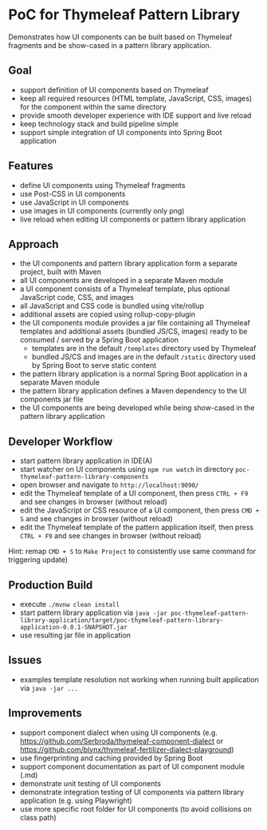 # PoC for Thymeleaf Pattern Library

Demonstrates how UI components can be built based on Thymeleaf fragments and be show-cased in a pattern library application.

## Goal
- support definition of UI components based on Thymeleaf
- keep all required resources (HTML template, JavaScript, CSS, images) for the component within the same directory
- provide smooth developer experience with IDE support and live reload
- keep technology stack and build pipeline simple
- support simple integration of UI components into Spring Boot application

## Features
- define UI components using Thymeleaf fragments
- use Post-CSS in UI components
- use JavaScript in UI components
- use images in UI components (currently only png)
- live reload when editing UI components or pattern library application

## Approach
- the UI components and pattern library application form a separate project, built with Maven
- all UI components are developed in a separate Maven module
- a UI component consists of a Thymeleaf template, plus optional JavaScript code, CSS, and images
- all JavaScript and CSS code is bundled using vite/rollup
- additional assets are copied using rollup-copy-plugin
- the UI components module provides a jar file containing all Thymeleaf templates and additional assets (bundled JS/CS, images) ready to be consumed / served by a Spring Boot application
  - templates are in the default `/templates` directory used by Thymeleaf
  - bundled JS/CS and images are in the default `/static` directory used by Spring Boot to serve static content
- the pattern library application is a normal Spring Boot application in a separate Maven module
- the pattern library application defines a Maven dependency to the UI components jar file
- the UI components are being developed while being show-cased in the pattern library application

## Developer Workflow
- start pattern library application in IDE(A)
- start watcher on UI components using `npm run watch` in directory `poc-thymeleaf-pattern-library-components`
- open browser and navigate to `http://localhost:9090/`
- edit the Thymeleaf template of a UI component, then press `CTRL + F9` and see changes in browser (without reload)
- edit the JavaScript or CSS resource of a UI component, then press `CMD + S` and see changes in browser (without reload)
- edit the Thymeleaf template of the pattern application itself, then press `CTRL + F9`  and see changes in browser (without reload)

Hint: remap `CMD + S` to `Make Project` to consistently use same command for triggering update)

## Production Build
- execute `./mvnw clean install`
- start pattern library application via `java -jar poc-thymeleaf-pattern-library-application/target/poc-thymeleaf-pattern-library-application-0.0.1-SNAPSHOT.jar`
- use resulting jar file in application

## Issues
- examples template resolution not working when running built application via `java -jar ...`

## Improvements
- support component dialect when using UI components (e.g. https://github.com/Serbroda/thymeleaf-component-dialect or https://github.com/blynx/thymeleaf-fertilizer-dialect-playground)
- use fingerprinting and caching provided by Spring Boot
- support component documentation as part of UI component module (<component>.md)
- demonstrate unit testing of UI components
- demonstrate integration testing of UI components via pattern library application (e.g. using Playwright)
- use more specific root folder for UI components (to avoid collisions on class path)